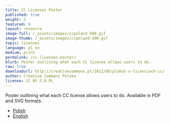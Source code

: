 ```yaml
---
title: CC Licenses Poster
published: true
weight: 2
featured: 9
layout: resource
image-full: /_assets/images/ccpoland-500.gif
image-thumb: /_assets/images/ccpoland-200.gif
topic: licenses
language: pl en
medium: print
permalink: /cc-licenses-poster/
blurb: Poster outlining what each CC license allows users to do.
raw: true
downloadurl: http://creativecommons.pl/2012/06/plakat-o-licencjach-cc/
author: Creative Commons Polska
license: CC BY 3.0 PL
---
```


Poster outlining what each CC license allows users to do. Available in PDF and SVG formats.
- [Polish](http://creativecommons.pl/2012/06/plakat-o-licencjach-cc/)
- [English](http://creativecommons.pl/2012/06/open-poster-about-cc-licenses/)

